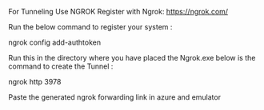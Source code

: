 For Tunneling Use NGROK
Register with Ngrok: https://ngrok.com/

Run the below command to register your system : 

ngrok config add-authtoken <Your Ngrok Auth Token>

Run this in the directory where you have placed the Ngrok.exe below is the command to create the Tunnel :

ngrok http 3978

Paste the generated  ngrok forwarding link in azure and emulator


